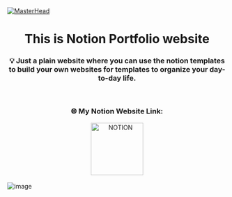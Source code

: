 <!-- MasterHead -->
<a href="https://JoshuaThadi.io">
    <img src="https://github.com/JoshuaThadi/Notion-O-Motion/blob/main/Screenshot%202024-09-12%20212719.png" alt="MasterHead">
</a>

<div align="left">
<h1 align="center">This is Notion Portfolio website</h1>

<h3 align="center">💡 Just a plain website where you can use the notion templates to build your own websites for templates to organize your day-to-day life.</h2>
<br/>

<div align="center">
    <h3>🌐 My Notion Website Link:</h3>
   <a href="https://masterjudah-notion-website.super.site/" target="_blank">
        <img width="120px" src="https://img.shields.io/badge/NOTION-000000?style=for-the-badge&logo=Notion&logoColor=white" alt="NOTION">
    </a>
</div>


<br/>


</div>

<div align="center">
    <img align="left" alt="image" width="auto" src="https://github.com/JoshuaThadi/Notion-O-Motion/blob/main/Screenshot%202024-09-12%20214332.png">
</div>
